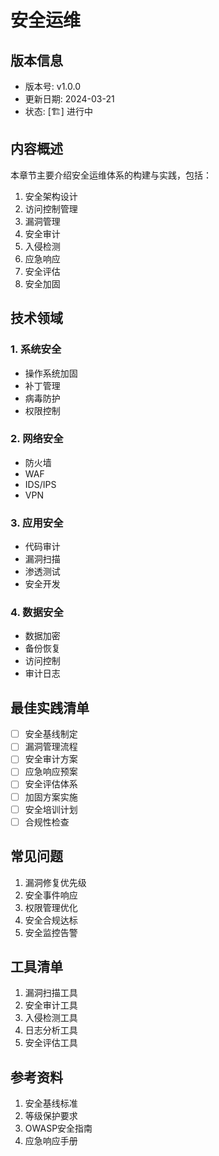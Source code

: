 # 安全运维

## 版本信息
- 版本号: v1.0.0
- 更新日期: 2024-03-21
- 状态: [🏗️] 进行中

## 内容概述
本章节主要介绍安全运维体系的构建与实践，包括：
1. 安全架构设计
2. 访问控制管理
3. 漏洞管理
4. 安全审计
5. 入侵检测
6. 应急响应
7. 安全评估
8. 安全加固

## 技术领域
### 1. 系统安全
- 操作系统加固
- 补丁管理
- 病毒防护
- 权限控制

### 2. 网络安全
- 防火墙
- WAF
- IDS/IPS
- VPN

### 3. 应用安全
- 代码审计
- 漏洞扫描
- 渗透测试
- 安全开发

### 4. 数据安全
- 数据加密
- 备份恢复
- 访问控制
- 审计日志

## 最佳实践清单
- [ ] 安全基线制定
- [ ] 漏洞管理流程
- [ ] 安全审计方案
- [ ] 应急响应预案
- [ ] 安全评估体系
- [ ] 加固方案实施
- [ ] 安全培训计划
- [ ] 合规性检查

## 常见问题
1. 漏洞修复优先级
2. 安全事件响应
3. 权限管理优化
4. 安全合规达标
5. 安全监控告警

## 工具清单
1. 漏洞扫描工具
2. 安全审计工具
3. 入侵检测工具
4. 日志分析工具
5. 安全评估工具

## 参考资料
1. 安全基线标准
2. 等级保护要求
3. OWASP安全指南
4. 应急响应手册 